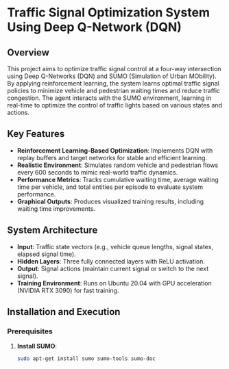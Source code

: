 # Traffic Signal Optimization System Using Deep Q-Network (DQN)

## Overview

This project aims to optimize traffic signal control at a four-way intersection using Deep Q-Networks (DQN) and SUMO (Simulation of Urban MObility). By applying reinforcement learning, the system learns optimal traffic signal policies to minimize vehicle and pedestrian waiting times and reduce traffic congestion. The agent interacts with the SUMO environment, learning in real-time to optimize the control of traffic lights based on various states and actions.

## Key Features

- **Reinforcement Learning-Based Optimization**: Implements DQN with replay buffers and target networks for stable and efficient learning.
- **Realistic Environment**: Simulates random vehicle and pedestrian flows every 600 seconds to mimic real-world traffic dynamics.
- **Performance Metrics**: Tracks cumulative waiting time, average waiting time per vehicle, and total entities per episode to evaluate system performance.
- **Graphical Outputs**: Produces visualized training results, including waiting time improvements.

## System Architecture

- **Input**: Traffic state vectors (e.g., vehicle queue lengths, signal states, elapsed signal time).
- **Hidden Layers**: Three fully connected layers with ReLU activation.
- **Output**: Signal actions (maintain current signal or switch to the next signal).
- **Training Environment**: Runs on Ubuntu 20.04 with GPU acceleration (NVIDIA RTX 3090) for fast training.

## Installation and Execution

### Prerequisites

1. **Install SUMO**:
   ```bash
   sudo apt-get install sumo sumo-tools sumo-doc
